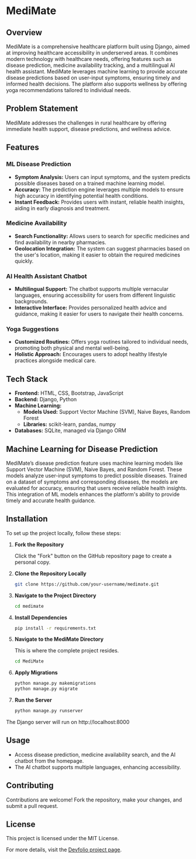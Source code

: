 # MediMate

## Overview

MediMate is a comprehensive healthcare platform built using Django, aimed at improving healthcare accessibility in underserved areas. It combines modern technology with healthcare needs, offering features such as disease prediction, medicine availability tracking, and a multilingual AI health assistant. MediMate leverages machine learning to provide accurate disease predictions based on user-input symptoms, ensuring timely and informed health decisions. The platform also supports wellness by offering yoga recommendations tailored to individual needs.

## Problem Statement

MediMate addresses the challenges in rural healthcare by offering immediate health support, disease predictions, and wellness advice.

## Features

### ML Disease Prediction

- **Symptom Analysis:** Users can input symptoms, and the system predicts possible diseases based on a trained machine learning model.
- **Accuracy:** The prediction engine leverages multiple models to ensure high accuracy in identifying potential health conditions.
- **Instant Feedback:** Provides users with instant, reliable health insights, aiding in early diagnosis and treatment.

### Medicine Availability

- **Search Functionality:** Allows users to search for specific medicines and find availability in nearby pharmacies.
- **Geolocation Integration:** The system can suggest pharmacies based on the user's location, making it easier to obtain the required medicines quickly.

### AI Health Assistant Chatbot

- **Multilingual Support:** The chatbot supports multiple vernacular languages, ensuring accessibility for users from different linguistic backgrounds.
- **Interactive Interface:** Provides personalized health advice and guidance, making it easier for users to navigate their health concerns.

### Yoga Suggestions

- **Customized Routines:** Offers yoga routines tailored to individual needs, promoting both physical and mental well-being.
- **Holistic Approach:** Encourages users to adopt healthy lifestyle practices alongside medical care.

## Tech Stack

- **Frontend:** HTML, CSS, Bootstrap, JavaScript
- **Backend:** Django, Python
- **Machine Learning:**
  - **Models Used:** Support Vector Machine (SVM), Naive Bayes, Random Forest
  - **Libraries:** scikit-learn, pandas, numpy
- **Databases:** SQLite, managed via Django ORM

## Machine Learning for Disease Prediction

MediMate’s disease prediction feature uses machine learning models like Support Vector Machine (SVM), Naive Bayes, and Random Forest. These models analyze user-input symptoms to predict possible diseases. Trained on a dataset of symptoms and corresponding diseases, the models are evaluated for accuracy, ensuring that users receive reliable health insights. This integration of ML models enhances the platform's ability to provide timely and accurate health guidance.

## Installation

To set up the project locally, follow these steps:

1. **Fork the Repository**

   Click the "Fork" button on the GitHub repository page to create a personal copy.

2. **Clone the Repository Locally**

   ```bash
   git clone https://github.com/your-username/medimate.git

3. **Navigate to the Project Directory**
    ```bash
    cd medimate

4. **Install Dependencies**

    ```bash
    pip install -r requirements.txt
    
5. **Navigate to the MediMate Directory**

    This is where the complete project resides.

    ```bash
    cd MediMate
6. **Apply Migrations**

    ```bash
    python manage.py makemigrations
    python manage.py migrate

7. **Run the Server**

    ```bash
    python manage.py runserver

The Django server will run on http://localhost:8000

## Usage

- Access disease prediction, medicine availability search, and the AI chatbot from the homepage.
- The AI chatbot supports multiple languages, enhancing accessibility.

## Contributing

Contributions are welcome! Fork the repository, make your changes, and submit a pull request.

## License

This project is licensed under the MIT License.

For more details, visit the [Devfolio project page](https://devfolio.co/projects/medimate-e82a).
